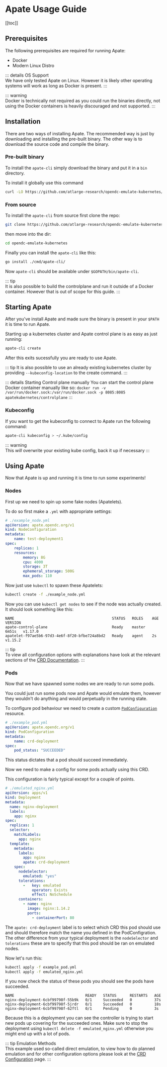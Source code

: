 # Apate Usage Guide

[[toc]]

## Prerequisites
The following prerequisites are required for running Apate:
* Docker
* Modern Linux Distro

::: details OS Support  
We have only tested Apate on Linux. However it is likely other operating systems will work as long as Docker is present.
:::

::: warning  
Docker is technically not required as you could run the binaries directly, not using the Docker containers is heavily discouraged and not supported.
:::

## Installation
There are two ways of installing Apate. The recommended way is just by downloading and installing the pre-built binary. The other way is to download the source code and compile the binary.

### Pre-built binary <Badge text="recommended"/>
To install the `apate-cli` simply download the binary and put it in a `bin` directory.

To install it globally use this command
```sh
curl -LO https://github.com/atlarge-research/opendc-emulate-kubernetes/releases/download/v0.1.0/apate-cli /usr/bin/apate-cli 
```

### From source
To install the `apate-cli` from source first clone the repo:

```bash
git clone https://github.com/atlarge-research/opendc-emulate-kubernetes
```

then move into the dir:
```bash
cd opendc-emulate-kubernetes
```

Finally you can install the `apate-cli` like this:
```bash
go install ./cmd/apate-cli/
```

Now `apate-cli` should be available under `$GOPATH/bin/apate-cli`.

::: tip  
It is also possible to build the controlplane and run it outside of a Docker container. However that is out of scope for this guide.
:::

## Starting Apate
After you've install Apate and made sure the binary is present in your `$PATH` it is time to run Apate.

Starting up a kubernetes cluster and Apate control plane is as easy as just running:
```sh
apate-cli create
```

After this exits sucessfully you are ready to use Apate.

::: tip
It is also possible to use an already existing kubernetes cluster by providing `--kubeconfig-location` to the create command.
:::

::: details Starting Control plane manually
You can start the control plane Docker container manually like so: `docker run -v /var/run/docker.sock:/var/run/docker.sock -p 8085:8085 apatekubernetes/controlplane`
:::

### Kubeconfig
If you want to get the kubeconfig to connect to Apate run the following command:
```sh
apate-cli kubeconfig > ~/.kube/config
```
::: warning  
This _will_ overwrite your existing kube config, back it up if necessary
:::
<!-- TODO: Could we use contexts here to make this nicer to work with? -->

## Using Apate
Now that Apate is up and running it is time to run some experiments!

### Nodes
First up we need to spin up some fake nodes (Apatelets). 

To do so first make a `.yml` with appropriate settings:
```yml
# ./example_node.yml
apiVersion: apate.opendc.org/v1
kind: NodeConfiguration
metadata:
    name: test-deployment1
spec:
    replicas: 1
    resources:
        memory: 8G
        cpu: 4000
        storage: 3T
        ephemeral_storage: 500G
        max_pods: 110
```

Now just use `kubectl` to spawn these Apatelets:

```sh
kubectl create -f ./example_node.yml
```

Now you can use `kubectl get nodes` to see if the node was actually created. It should look something like this:
```
NAME                                            STATUS   ROLES    AGE     VERSION
apate-control-plane                             Ready    master   6m51s   v1.17.0
apatelet-f97ae5b6-97d3-4e6f-8f20-bfbe724a8bd2   Ready    agent    2s      v1.15.2
```

::: tip  
To view all configuration options with explanations have look at the relevant sections of the [CRD Documentation](./configuration.md#nodes).
:::

### Pods
Now that we have spawned some nodes we are ready to run some pods.

You could just run some pods now and Apate would emulate them, however they wouldn't do anything and would perpetually in the running state.

To configure pod behaviour we need to create a custom [`PodConfiguration`](./configuration.md#pods) resource.

```yml
# ./example_pod.yml
apiVersion: apate.opendc.org/v1
kind: PodConfiguration
metadata:
    name: crd-deployment
spec:
    pod_status: "SUCCEEDED"
```

This status dictates that a pod should succeed immediately.

Now we need to make a config for some pods actually using this CRD.

This configuration is fairly typical except for a couple of points.
```yml
# ./emulated_nginx.yml
apiVersion: apps/v1
kind: Deployment
metadata:
  name: nginx-deployment
  labels:
    app: nginx
spec:
  replicas: 1
  selector:
    matchLabels:
      app: nginx
  template:
    metadata:
      labels:
        app: nginx
        apate: crd-deployment
    spec:
      nodeSelector:
        emulated: "yes"
      tolerations:
        -   key: emulated
            operator: Exists
            effect: NoSchedule
      containers:
        - name: nginx
          image: nginx:1.14.2
          ports:
            - containerPort: 80
```
The `apate: crd-deployment` label is to select which CRD this pod should use and should therefore match the name you defined in the PodConfigration.
The other difference from your typical deployment is the `nodeSelector` and `tolerations` these are to specify that this pod should be ran on emulated nodes.

Now let's run this:
```sh
kubectl apply -f example_pod.yml
kubectl apply -f emulated_nginx.yml
```

If you now check the status of these pods you should see the pods have succeeded.
```
NAME                                READY   STATUS      RESTARTS   AGE
nginx-deployment-6cbf99798f-55b9k   0/1     Succeeded   0          37s
nginx-deployment-6cbf99798f-5jrdr   0/1     Succeeded   0          18s
nginx-deployment-6cbf99798f-62ftl   0/1     Pending     0          3s
```

Because this is a deployment you can see the controller is trying to start new pods up covering for the succeeded ones. Make sure to stop the deployment using `kubectl delete -f emulated_nginx.yml` otherwise you might end up with a lot of pods.

::: tip Emulation Methods  
This example used so-called direct emulation, to view how to do planned emulation and for other configuration options please look at the [CRD Configuration](./configuration.md) page.
:::